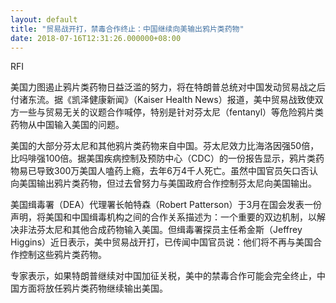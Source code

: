 ```yaml
---
layout: default
title: "贸易战开打，禁毒合作终止：中国继续向美输出鸦片类药物"
date: 2018-07-16T12:31:26.000000+08:00
---
```


RFI

美国力图遏止鸦片类药物日益泛滥的努力，将在特朗普总统对中国发动贸易战之后付诸东流。据《凯泽健康新闻》（Kaiser Health News）报道，美中贸易战致使双方一些与贸易无关的议题合作喊停，特别是针对芬太尼（fentanyl）等危险鸦片类药物从中国输入美国的问题。

美国的大部分芬太尼和其他鸦片类药物来自中国。芬太尼效力比海洛因强50倍，比吗啡强100倍。据美国疾病控制及预防中心（CDC）的一份报告显示，鸦片类药物易已导致300万美国人嗑药上瘾，去年6万4千人死亡。虽然中国官员矢口否认向美国输出鸦片类药物，但过去曾努力与美国政府合作控制芬太尼向美国输出。 

美国缉毒署（DEA）代理署长帕特森（Robert Patterson）于3月在国会发表一份声明，将美国和中国缉毒机构之间的合作关系描述为：一个重要的双边机制，以解决非法芬太尼和其他合成药物输入美国。但缉毒署探员主任希金斯（Jeffrey Higgins）近日表示，美中贸易战开打，已传闻中国官员说：他们将不再与美国合作控制这些鸦片类药物。

专家表示，如果特朗普继续对中国加征关税，美中的禁毒合作可能会完全终止，中国方面将放任鸦片类药物继续输出美国。

